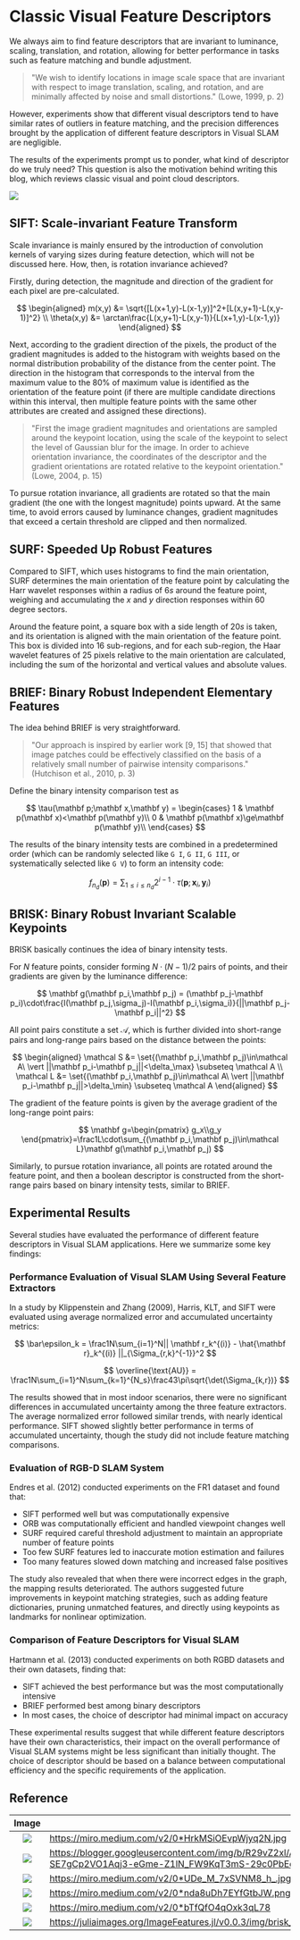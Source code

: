 # Classic Visual Feature Descriptors

We always aim to find feature descriptors that are invariant to luminance, scaling, translation, and rotation, allowing for better performance in tasks such as feature matching and bundle adjustment.

> "We wish to identify locations in image scale space that are invariant with respect to image translation, scaling, and rotation, and are minimally affected by noise and small distortions." (Lowe, 1999, p. 2)

However, experiments show that different visual descriptors tend to have similar rates of outliers in feature matching, and the precision differences brought by the application of different feature descriptors in Visual SLAM are negligible.

<!-- > "The accuracy achieved is similar for SIFT and SURF. In contrast, ORB features turn out to be less accurate and also less reliable: Using ORB, the trajectory estimation failed for two of the nine sequences. This could not be resolved by adapting the parameters of the feature detector to find more keypoints." (Endres et al., 2012, p. 1695)

> "In general, we see an increased accuracy with a lower speed, as could be expected. SIFT performs best at all speeds, BRIEF mostly performs better than the other binary descriptors. The feature extraction time (see Tab. I), therefore does not seem to significantly affect the accuracy." (Hartmann et al., 2013, p. 60) -->

<CenteredImg src="https://github.com/ZhangzrJerry/Introduction-to-Mobile-Robotics/raw/main/results/ransac.png" width=60% />

The results of the experiments prompt us to ponder, what kind of descriptor do we truly need? This question is also the motivation behind writing this blog, which reviews classic visual and point cloud descriptors.

<Badges>
	<img src="/tags/sense.svg" />
</Badges>

## SIFT: Scale-invariant Feature Transform

Scale invariance is mainly ensured by the introduction of convolution kernels of varying sizes during feature detection, which will not be discussed here. How, then, is rotation invariance achieved?

Firstly, during detection, the magnitude and direction of the gradient for each pixel are pre-calculated.

$$
\begin{aligned}
m(x,y) &= \sqrt{[L(x+1,y)-L(x-1,y)]^2+[L(x,y+1)-L(x,y-1)]^2} \\
\theta(x,y) &= \arctan\frac{L(x,y+1)-L(x,y-1)}{L(x+1,y)-L(x-1,y)}
\end{aligned}
$$

Next, according to the gradient direction of the pixels, the product of the gradient magnitudes is added to the histogram with weights based on the normal distribution probability of the distance from the center point. The direction in the histogram that corresponds to the interval from the maximum value to the 80% of maximum value is identified as the orientation of the feature point (if there are multiple candidate directions within this interval, then multiple feature points with the same other attributes are created and assigned these directions).

<CenteredImg src="/posts/2025/visual-feature/1.jpg" width=60% />

> "First the image gradient magnitudes and orientations are sampled around the keypoint location, using the scale of the keypoint to select the level of Gaussian blur for the image. In order to achieve orientation invariance, the coordinates of the descriptor and the gradient orientations are rotated relative to the keypoint orientation." (Lowe, 2004, p. 15)

To pursue rotation invariance, all gradients are rotated so that the main gradient (the one with the longest magnitude) points upward. At the same time, to avoid errors caused by luminance changes, gradient magnitudes that exceed a certain threshold are clipped and then normalized.

<CenteredImg src="/posts/2025/visual-feature/2.png" width=60% />

## SURF: Speeded Up Robust Features

Compared to SIFT, which uses histograms to find the main orientation, SURF determines the main orientation of the feature point by calculating the Harr wavelet responses within a radius of $6s$ around the feature point, weighing and accumulating the $x$ and $y$ direction responses within $60$ degree sectors.

<CenteredImg src="/posts/2025/visual-feature/3.jpg" width=60% />

Around the feature point, a square box with a side length of $20s$ is taken, and its orientation is aligned with the main orientation of the feature point. This box is divided into $16$ sub-regions, and for each sub-region, the Haar wavelet features of $25$ pixels relative to the main orientation are calculated, including the sum of the horizontal and vertical values and absolute values.

<CenteredImg src="/posts/2025/visual-feature/4.png" width=40% />

## BRIEF: Binary Robust Independent Elementary Features

The idea behind BRIEF is very straightforward.

> "Our approach is inspired by earlier work [9, 15] that showed that image patches could be effectively classified on the basis of a relatively small number of pairwise intensity comparisons." (Hutchison et al., 2010, p. 3)

Define the binary intensity comparison test as

$$
\tau(\mathbf p;\mathbf x,\mathbf y) = \begin{cases}
1 & \mathbf p(\mathbf x)<\mathbf p(\mathbf y)\\
0 & \mathbf p(\mathbf x)\ge\mathbf p(\mathbf y)\\
\end{cases}
$$

The results of the binary intensity tests are combined in a predetermined order (which can be randomly selected like `G I`, `G II`, `G III`, or systematically selected like `G V`) to form an intensity code:

$$
f_{n_d}(\mathbf p) = \sum_{1\le i\le n_d}2^{i-1}\cdot\tau(\mathbf p;\mathbf x_i,\mathbf y_i)
$$

<CenteredImg src="/posts/2025/visual-feature/5.jpg" width=60% />

## BRISK: Binary Robust Invariant Scalable Keypoints

BRISK basically continues the idea of binary intensity tests.

<CenteredImg src="/posts/2025/visual-feature/6.png" />

For $N$ feature points, consider forming $N\cdot(N-1)/2$ pairs of points, and their gradients are given by the luminance difference:

$$
\mathbf g(\mathbf p_i,\mathbf p_j) = (\mathbf p_j-\mathbf p_i)\cdot\frac{I(\mathbf p_j,\sigma_j)-I(\mathbf p_i,\sigma_i)}{||\mathbf p_j-\mathbf p_i||^2}
$$

All point pairs constitute a set $\mathcal A$, which is further divided into short-range pairs and long-range pairs based on the distance between the points:

$$
\begin{aligned}
\mathcal S &= \set{(\mathbf p_i,\mathbf p_j)\in\mathcal A\ \vert ||\mathbf p_i-\mathbf p_j||<\delta_\max} \subseteq \mathcal A \\
\mathcal L &= \set{(\mathbf p_i,\mathbf p_j)\in\mathcal A\ \vert ||\mathbf p_i-\mathbf p_j||>\delta_\min} \subseteq \mathcal A
\end{aligned}
$$

The gradient of the feature points is given by the average gradient of the long-range point pairs:

$$
\mathbf g=\begin{pmatrix}
g_x\\g_y
\end{pmatrix}=\frac1L\cdot\sum_{(\mathbf p_i,\mathbf p_j)\in\mathcal L}\mathbf g(\mathbf p_i,\mathbf p_j)
$$

Similarly, to pursue rotation invariance, all points are rotated around the feature point, and then a boolean descriptor is constructed from the short-range pairs based on binary intensity tests, similar to BRIEF.

## Experimental Results

Several studies have evaluated the performance of different feature descriptors in Visual SLAM applications. Here we summarize some key findings:

### Performance Evaluation of Visual SLAM Using Several Feature Extractors

In a study by Klippenstein and Zhang (2009), Harris, KLT, and SIFT were evaluated using average normalized error and accumulated uncertainty metrics:

$$
\bar\epsilon_k = \frac1N\sum_{i=1}^N|| \mathbf r_k^{(i)} - \hat{\mathbf r}_k^{(i)} ||_{\Sigma_{r,k}^{-1}}^2
$$

$$
\overline{\text{AU}} = \frac1N\sum_{i=1}^N\sum_{k=1}^{N_s}\frac43\pi\sqrt{\det(\Sigma_{k,r})}
$$

<CenteredImg src="/posts/2025/visual-feature/exp1-1.png" width=75% />
<CenteredImg src="/posts/2025/visual-feature/exp1-2.png" width=75% />

The results showed that in most indoor scenarios, there were no significant differences in accumulated uncertainty among the three feature extractors. The average normalized error followed similar trends, with nearly identical performance. SIFT showed slightly better performance in terms of accumulated uncertainty, though the study did not include feature matching comparisons.

### Evaluation of RGB-D SLAM System

Endres et al. (2012) conducted experiments on the FR1 dataset and found that:

- SIFT performed well but was computationally expensive
- ORB was computationally efficient and handled viewpoint changes well
- SURF required careful threshold adjustment to maintain an appropriate number of feature points
- Too few SURF features led to inaccurate motion estimation and failures
- Too many features slowed down matching and increased false positives

<CenteredImg src="/posts/2025/visual-feature/exp2.png" width=100% />

The study also revealed that when there were incorrect edges in the graph, the mapping results deteriorated. The authors suggested future improvements in keypoint matching strategies, such as adding feature dictionaries, pruning unmatched features, and directly using keypoints as landmarks for nonlinear optimization.

### Comparison of Feature Descriptors for Visual SLAM

Hartmann et al. (2013) conducted experiments on both RGBD datasets and their own datasets, finding that:

- SIFT achieved the best performance but was the most computationally intensive
- BRIEF performed best among binary descriptors
- In most cases, the choice of descriptor had minimal impact on accuracy

<CenteredImg src="/posts/2025/visual-feature/exp3.png" width=80% />

These experimental results suggest that while different feature descriptors have their own characteristics, their impact on the overall performance of Visual SLAM systems might be less significant than initially thought. The choice of descriptor should be based on a balance between computational efficiency and the specific requirements of the application.

## Reference

|                 Image                 | Link                                                                                                                                                                                                               |
| :-----------------------------------: | ------------------------------------------------------------------------------------------------------------------------------------------------------------------------------------------------------------------ |
| ![](/posts/2025/visual-feature/1.jpg) | https://miro.medium.com/v2/0*HrkMSiOEvpWjyq2N.jpg                                                                                                                                                                  |
| ![](/posts/2025/visual-feature/2.png) | https://blogger.googleusercontent.com/img/b/R29vZ2xl/AVvXsEj6keFD3eBZBqtWStykos5pZimIdojq2hIfJJEdOIneS7ssXf2YyNvlkMuVcXK-SE7gCp2VO1Aqj3-eGme-Z1lN_FW9KqT3mS-29c0PbEqbEBY5OonC089GRDemZfn92-W6Mm_OSg/s1600/sift_pic |
| ![](/posts/2025/visual-feature/3.jpg) | https://miro.medium.com/v2/0*UDe_M_7xSVNM8_h_.jpg                                                                                                                                                                  |
| ![](/posts/2025/visual-feature/4.png) | https://miro.medium.com/v2/0*nda8uDh7EYfGtbJW.png                                                                                                                                                                  |
| ![](/posts/2025/visual-feature/5.jpg) | https://miro.medium.com/v2/0*bTfQfO4qOxk3qL78                                                                                                                                                                      |
| ![](/posts/2025/visual-feature/6.png) | https://juliaimages.org/ImageFeatures.jl/v0.0.3/img/brisk_pattern.png                                                                                                                                              |
